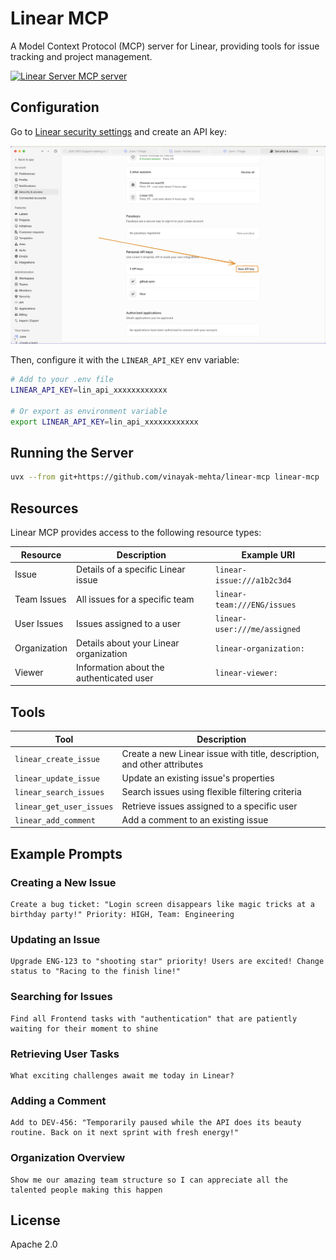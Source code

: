 # Linear MCP

A Model Context Protocol (MCP) server for Linear, providing tools for issue tracking and project management.

<a href="https://glama.ai/mcp/servers/4t9pgjso9u">
  <img width="380" height="200" src="https://glama.ai/mcp/servers/4t9pgjso9u/badge" alt="Linear Server MCP server" />
</a>

## Configuration

Go to [Linear security settings](https://linear.app/settings/account/security) and create an API key:

![linear-security-settings](./linear-security-settings.png)

Then, configure it with the `LINEAR_API_KEY` env variable:

```bash
# Add to your .env file
LINEAR_API_KEY=lin_api_xxxxxxxxxxxx

# Or export as environment variable
export LINEAR_API_KEY=lin_api_xxxxxxxxxxxx
```

## Running the Server

```bash
uvx --from git+https://github.com/vinayak-mehta/linear-mcp linear-mcp
```

## Resources

Linear MCP provides access to the following resource types:

| Resource | Description | Example URI |
|----------|-------------|-------------|
| Issue | Details of a specific Linear issue | `linear-issue:///a1b2c3d4` |
| Team Issues | All issues for a specific team | `linear-team:///ENG/issues` |
| User Issues | Issues assigned to a user | `linear-user:///me/assigned` |
| Organization | Details about your Linear organization | `linear-organization:` |
| Viewer | Information about the authenticated user | `linear-viewer:` |

## Tools

| Tool | Description |
|------|-------------|
| `linear_create_issue` | Create a new Linear issue with title, description, and other attributes |
| `linear_update_issue` | Update an existing issue's properties |
| `linear_search_issues` | Search issues using flexible filtering criteria |
| `linear_get_user_issues` | Retrieve issues assigned to a specific user |
| `linear_add_comment` | Add a comment to an existing issue |

## Example Prompts

### Creating a New Issue

```
Create a bug ticket: "Login screen disappears like magic tricks at a birthday party!" Priority: HIGH, Team: Engineering
```

### Updating an Issue

```
Upgrade ENG-123 to "shooting star" priority! Users are excited! Change status to "Racing to the finish line!"
```

### Searching for Issues

```
Find all Frontend tasks with "authentication" that are patiently waiting for their moment to shine
```

### Retrieving User Tasks

```
What exciting challenges await me today in Linear?
```

### Adding a Comment

```
Add to DEV-456: "Temporarily paused while the API does its beauty routine. Back on it next sprint with fresh energy!"
```

### Organization Overview

```
Show me our amazing team structure so I can appreciate all the talented people making this happen
```

## License

Apache 2.0